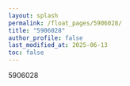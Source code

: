 ```yaml
---
layout: splash
permalink: /float_pages/5906028/
title: "5906028"
author_profile: false
last_modified_at: 2025-06-13
toc: false
---
```

 
5906028

